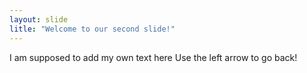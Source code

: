 ```yaml
---
layout: slide
litle: "Welcome to our second slide!"
---
```

I am supposed to add my own text here
Use the left arrow to go back!
